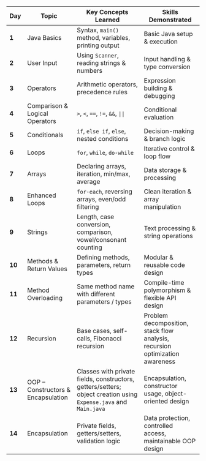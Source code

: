| Day    | Topic                          | Key Concepts Learned                                          | Skills Demonstrated                                                          |
| ------ | ------------------------------ | ------------------------------------------------------------- | ---------------------------------------------------------------------------- |
| **1**  | Java Basics                    | Syntax, `main()` method, variables, printing output           | Basic Java setup & execution                                                 |
| **2**  | User Input                     | Using `Scanner`, reading strings & numbers                    | Input handling & type conversion                                             |
| **3**  | Operators                      | Arithmetic operators, precedence rules                        | Expression building & debugging                                              |
| **4**  | Comparison & Logical Operators | `>`, `<`, `==`, `!=`, `&&`, `\|\|`                            | Conditional evaluation                                                       |
| **5**  | Conditionals                   | `if`, `else if`, `else`, nested conditions                    | Decision-making & branch logic                                               |
| **6**  | Loops                          | `for`, `while`, `do-while`                                    | Iterative control & loop flow                                                |
| **7**  | Arrays                         | Declaring arrays, iteration, min/max, average                 | Data storage & processing                                                    |
| **8**  | Enhanced Loops                 | `for-each`, reversing arrays, even/odd filtering              | Clean iteration & array manipulation                                         |
| **9**  | Strings                        | Length, case conversion, comparison, vowel/consonant counting | Text processing & string operations                                          |
| **10** | Methods & Return Values        | Defining methods, parameters, return types                    | Modular & reusable code design                                               |
| **11** | Method Overloading             | Same method name with different parameters / types            | Compile-time polymorphism & flexible API design                              |
| **12** | Recursion                      | Base cases, self-calls, Fibonacci recursion                   | Problem decomposition, stack flow analysis, recursion optimization awareness |
| **13** | OOP – Constructors & Encapsulation | Classes with private fields, constructors, getters/setters; object creation using `Expense.java` and `Main.java` | Encapsulation, constructor usage, object-oriented design                     |
| **14** | Encapsulation | Private fields, getters/setters, validation logic | Data protection, controlled access, maintainable OOP design |
